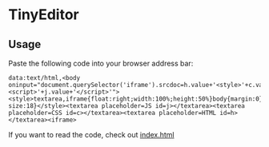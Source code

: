 # TinyEditor

## Usage

Paste the following code into your browser address bar:

    data:text/html,<body oninput="document.querySelector('iframe').srcdoc=h.value+'<style>'+c.value+'</style><script>'+j.value+'</script>'"><style>textarea,iframe{float:right;width:100%;height:50%}body{margin:0}textarea{width:33.33%;font-size:18}</style><textarea placeholder=JS id=j></textarea><textarea placeholder=CSS id=c></textarea><textarea placeholder=HTML id=h></textarea><iframe>
    
    

If you want to read the code, check out [index.html](https://github.com/umpox/TinyEditor/blob/master/index.html)
